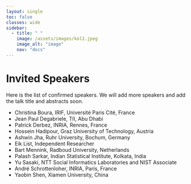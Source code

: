 ```yaml
---
layout: single
toc: false
classes: wide
sidebar:  
  - title: " "   
    image: /assets/images/kol2.jpeg
    image_alt: "image"
    nav: "docs"
---
```


# Invited Speakers

Here is the list of confirmed speakers. We will add more speakers and add the talk title and abstracts soon. <br>

<ul>
<li>Christina Boura, IRIF, Université Paris Cité, France</li>
<li>Jean Paul Degabriele, TII, Abu Dhabi</li>
<li>Patrick Derbez, INRIA, Rennes, France</li>
<li>Hossein Hadipour, Graz University of Technology, Austria</li>
<li>Ashwin Jha, Ruhr University, Bochum, Germany</li>
<li>Eik List, Independent Researcher</li>
<li>Bart Mennink, Radboud University, Netherlands</li>
<li>Palash Sarkar, Indian Statistical Institute, Kolkata, India</li>
<li>Yu Sasaki, NTT Social Informatics Laboratories and NIST Associate</li>
<li>André Schrottenloher, INRIA, Paris, France</li>
<li>Yaobin Shen, Xiamen University, China</li>
</ul>
